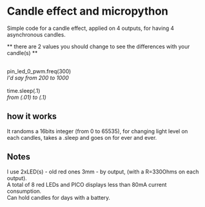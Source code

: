 # Candle effect and micropython
Simple code for a candle effect, applied on 4 outputs, for having 4 asynchronous candles.

** there are 2 values you should change to see the differences with your candle(s) **

<br>pin_led_0_pwm.freq(300)
<br>_I'd say from 200 to 1000_
<br>
<br>time.sleep(.1)
<br>_from (.01) to (.1)_
<br>
## how it works
It randoms a 16bits integer (from 0 to 65535), for changing light level on each candles,
takes a .sleep and goes on for ever and ever.

## Notes
I use 2xLED(s) - old red ones 3mm - by output, (with a R=330Ohms on each output).
<br>A total of 8 red LEDs and PICO displays less than 80mA current consumption.
<br>Can hold candles for days with a battery.
